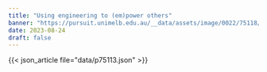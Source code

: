 ```yaml
---
title: "Using engineering to (em)power others"
banner: "https://pursuit.unimelb.edu.au/__data/assets/image/0022/75118/Using-engineering-to-empower-others-_c9d06d72-e29d-46cd-8a93-aa4697c2cf35.jpg"
date: 2023-08-24
draft: false
---
```


{{< json_article file="data/p75113.json" >}}